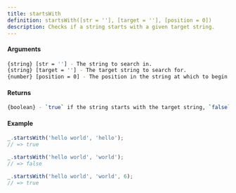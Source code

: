 ```yaml
---
title: startsWith
definition: startsWith([str = ''], [target = ''], [position = 0])
description: Checks if a string starts with a given target string.
---
```



#### Arguments


```bash
{string} [str = ''] - The string to search in.
{string} [target = ''] - The target string to search for.
{number} [position = 0] - The position in the string at which to begin searching.
```


#### Returns


```bash
{boolean} - `true` if the string starts with the target string, `false` otherwise.
```


#### Example


```ts
_.startsWith('hello world', 'hello');
// => true

_.startsWith('hello world', 'world');
// => false

_.startsWith('hello world', 'world', 6);
// => true
```
